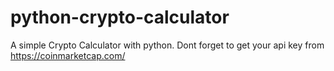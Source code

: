 # python-crypto-calculator
A simple Crypto Calculator with python. Dont forget to get your api key from https://coinmarketcap.com/
